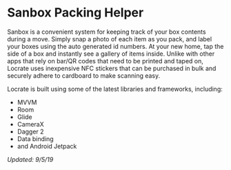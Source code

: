 # Sanbox Packing Helper

Sanbox is a convenient system for keeping track of your box contents during a move. Simply snap a photo of each item as you pack, and label your boxes using the auto generated id numbers. At your new home, tap the side of a box and instantly see a gallery of items inside. Unlike with other apps that rely on bar/QR codes that need to be printed and taped on, Locrate uses inexpensive NFC stickers that can be purchased in bulk and securely adhere to cardboard to make scanning easy.

Locrate is built using some of the latest libraries and frameworks, including:

- MVVM
- Room
- Glide
- CameraX
- Dagger 2
- Data binding
- and Android Jetpack

*Updated: 9/5/19*
